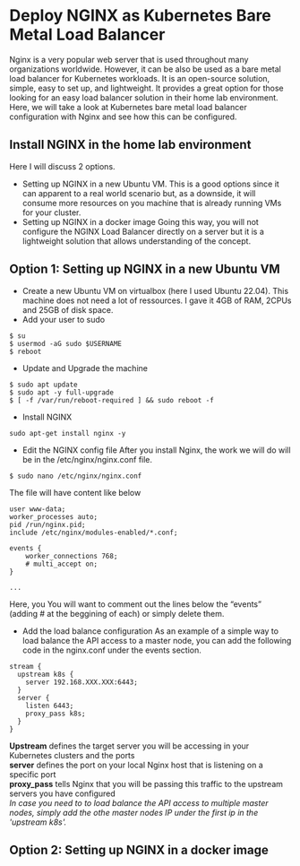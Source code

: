 # Deploy NGINX as Kubernetes Bare Metal Load Balancer

Nginx is a very popular web server that is used throughout many organizations worldwide. However, it can be also be used as a bare metal load balancer for Kubernetes workloads. It is an open-source solution, simple, easy to set up, and lightweight. It provides a great option for those looking for an easy load balancer solution in their home lab environment. Here, we will take a look at Kubernetes bare metal load balancer configuration with Nginx and see how this can be configured.

## Install NGINX in the home lab environment
Here I will discuss 2 options.
* Setting up NGINX in a new Ubuntu VM.
This is a good options since it can apparent to a real world scenario but, as a downside, it will consume more resources on you machine that is already running VMs for your cluster.
* Setting up NGINX in a docker image
Going this way, you will not configure the NGINX Load Balancer directly on a server but it is a lightweight solution that allows understanding of the concept.

## Option 1: Setting up NGINX in a new Ubuntu VM
* Create a new Ubuntu VM on virtualbox (here I used Ubuntu 22.04).
This machine does not need a lot of ressources. I gave it 4GB of RAM, 2CPUs and 25GB of disk space.
* Add your user to sudo
```
$ su
$ usermod -aG sudo $USERNAME
$ reboot
```
* Update and Upgrade the machine
```
$ sudo apt update
$ sudo apt -y full-upgrade
$ [ -f /var/run/reboot-required ] && sudo reboot -f
```
* Install NGINX
```
sudo apt-get install nginx -y
```
* Edit the NGINX config file
After you install Nginx, the work we will do will be in the /etc/nginx/nginx.conf file.
```
$ sudo nano /etc/nginx/nginx.conf
```
The file will have content like below
```
user www-data;
worker_processes auto;
pid /run/nginx.pid;
include /etc/nginx/modules-enabled/*.conf;

events {
	worker_connections 768;
	# multi_accept on;
}

...
```
Here, you You will want to comment out the lines below the “events” (adding # at the beggining of each) or simply delete them.
* Add the load balance configuration
As an example of a simple way to load balance the API access to a master node, you can add the following code in the nginx.conf under the events section.
```
stream { 
  upstream k8s { 
    server 192.168.XXX.XXX:6443; 
  } 
  server { 
    listen 6443; 
    proxy_pass k8s; 
  } 
}
```
**Upstream** defines the target server you will be accessing in your Kubernetes clusters and the ports</br>
**server** defines the port on your local Nginx host that is listening on a specific port<br/>
**proxy_pass** tells Nginx that you will be passing this traffic to the upstream servers you have configured<br/>
*In case you need to to load balance the API access to multiple master nodes, simply add the othe master nodes IP under the first ip in the 'upstream k8s'.*

## Option 2: Setting up NGINX in a docker image  